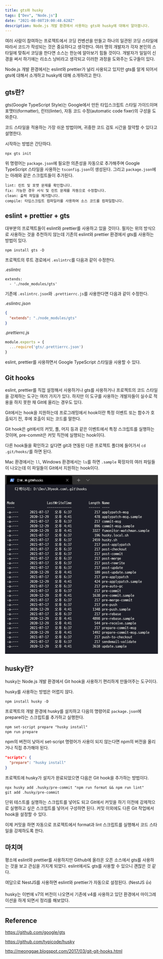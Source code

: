```yaml
---
title: gts와 husky
tags: ["Dev", "Node.js"]
date: "2021-08-08T19:00:48.628Z"
description: Node.js 개발 환경에서 사용하는 gts와 husky에 대해서 알아봅니다.
---
```


여러 사람이 참여하는 프로젝트에서 코딩 컨벤션을 만들고 하나의 일관된 코딩 스타일에 따라서 코드가 작성되는 것은 중요하다고 생각한다. 여러 명의 개발자가 각자 본인의 스타일에 맞춰서 코딩을 한다면 소스는 한눈에 알아보기 힘들 것이다. 개발자가 일일이 신경을 써서 하기에는 리소스 낭비라고 생각되고 이러한 과정을 도와주는 도구들이 있다.

Node.js 개발 환경에서는 eslint와 prettier가 널리 사용되고 있지만 gts를 알게 되어서 gts에 대해서 소개하고 husky에 대해 소개하려고 한다.

## gts란?

gts(Google TypeScript Style)는 Google에서 만든 타입스크립트 스타일 가이드이며 포맷터(formatter), 린터(linter), 자동 코드 수정(automatic code fixer)의 구성을 도와준다.

코드 스타일을 적용하는 가장 쉬운 방법이며, 귀중한 코드 검토 시간을 절약할 수 있다고 설명한다.

시작하는 방법은 간단하다.

```
npx gts init
```

위 명령어는 `package.json`에 필요한 의존성을 자동으로 추가해주며 Google TypeScript 스타일을 사용하는 `tsconfig.json`이 생성된다. 그리고 `package.json`에는 아래와 같은 스크립트들이 추가된다.

```
lint: 린트 및 포맷 문제를 확인합니다.
fix: 가능한 경우 서식 및 린트 문제를 자동으로 수정합니다.
clean: 출력 파일을 제거합니다.
compile: 타입스크립트 컴파일러를 사용하여 소스 코드를 컴파일합니다.
```

## eslint + prettier + gts

대부분의 프로젝트들이 eslint와 prettier를 사용하고 있을 것이다. 필자는 위의 방식으로 사용하는 것을 추천하지 않는데 기존의 eslint와 prettier 환경에서 gts를 사용하는 방법이 있다.

```
npm install gts -D
```

프로젝트의 루트 경로에서 `.eslintrc`를 다음과 같이 수정한다.

*.eslintrc*

```
extends:
  - './node_modules/gts'
```

기존에 `.eslintrc.json`와 `.prettierrc.js`를 사용한다면 다음과 같이 수정한다.

*.eslintrc.json*

```json
{
  "extends": "./node_modules/gts"
}
```

*.prettierrc.js*

```javascript
module.exports = {
  ...require('gts/.prettierrc.json')
}
```

eslint, prettier를 사용하면서 Google TypeScript 스타일을 사용할 수 있다.

## Git hooks

eslint, prettier를 직접 설정해서 사용하거나 gts를 사용하거나 프로젝트의 코드 스타일을 강제하는 도구는 여러 가지가 있다. 하지만 이 도구를 사용하는 개발자들이 실수로 적용을 하지 못한 채 Git에 올리는 경우도 있다.

Git에서는 hook을 지원하는데 프로그래밍에서 hook이란 특정 이벤트 또는 함수가 호출되기 전, 후에 호출이 되는 코드를 말한다.

Git hook은 git에서의 커밋, 풀, 머지 등과 같은 이벤트에서 특정 스크립트를 실행하는 것이며, pre-commit은 커밋 직전에 실행되는 hook이다.

다른 hook들을 확인하고 싶다면 git과 연동된 다른 프로젝트 폴더에 들어가서 `cd .git/hooks/`를 하면 된다.

Mac 환경에서는 `ll`, Windows 환경에서는 `ls`를 하면 `.sample` 확장자의 여러 파일들이 나오는데 이 파일들이 Git에서 지원하는 hook이다.

![git-hooks](./git-hooks.png)

## husky란?

husky는 Node.js 개발 환경에서 Git hook을 사용하기 편리하게 만들어주는 도구이다.

husky를 사용하는 방법은 어렵지 않다.

```
npm install husky -D
```

프로젝트의 개발 환경에 husky를 설치하고 다음의 명령어로 `package.json`에 prepare라는 스크립트를 추가하고 실행한다.

```
npm set-script prepare "husky install"
npm run prepare
```

npm의 버전이 낮아서 set-script 명령어가 사용이 되지 않는다면 npm의 버전을 올리거나 직접 추가해야 된다.

```json
"scripts": {
  "prepare": "husky install"
}
```

프로젝트에 husky가 설치가 완료되었으면 다음은 Git hook을 추가하는 방법이다.

```
npx husky add .husky/pre-commit "npm run format && npm run lint"
git add .husky/pre-commit
```

단위 테스트를 실행하는 스크립트를 넣어도 되고 Git에서 커밋을 하기 이전에 강제적으로 실행하고 싶은 스크립트를 넣어서 구성하면 된다. 커밋 이외에도 다른 Git 작업에서 hook을 설정할 수 있다.

이제 커밋을 하면 자동으로 프로젝트에서 format과 lint 스크립트를 실행해서 코드 스타일을 강제하도록 한다.

## 마치며

평소에 eslint와 prettier를 사용하지만 Github에 올라온 오픈 소스에서 gts를 사용하는 것을 보고 관심을 가지게 되었다. eslint에서도 gts를 사용할 수 있으니 괜찮은 것 같다.

여담으로 NestJS를 사용하면 eslint와 prettier가 자동으로 설정된다. (NestJS 👍)

husky는 이번에 v7의 버전이 나오면서 기존에 v4를 사용하고 있던 환경에서 마이그레이션을 하게 되면서 정리를 해보았다.

---
## Reference

https://github.com/google/gts

https://github.com/typicode/husky

http://meonggae.blogspot.com/2017/03/git-git-hooks.html
